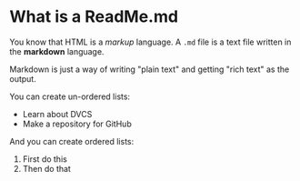 # What is a ReadMe.md

You know that HTML is a *markup* language. A `.md` file is a text file written in the **markdown** language.

Markdown is just a way of writing "plain text" and getting "rich text" as the output.

You can create un-ordered lists:

- Learn about DVCS
- Make a repository for GitHub

And you can create ordered lists:

1. First do this
2. Then do that
